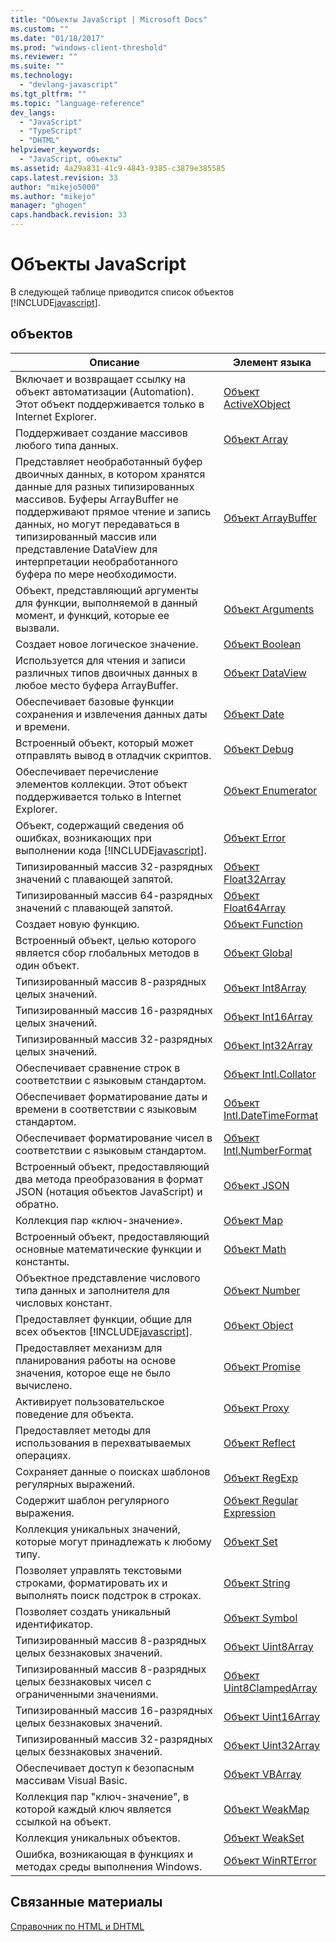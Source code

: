 ```yaml
---
title: "Объекты JavaScript | Microsoft Docs"
ms.custom: ""
ms.date: "01/18/2017"
ms.prod: "windows-client-threshold"
ms.reviewer: ""
ms.suite: ""
ms.technology: 
  - "devlang-javascript"
ms.tgt_pltfrm: ""
ms.topic: "language-reference"
dev_langs: 
  - "JavaScript"
  - "TypeScript"
  - "DHTML"
helpviewer_keywords: 
  - "JavaScript, объекты"
ms.assetid: 4a29a831-41c9-4843-9385-c3879e385585
caps.latest.revision: 33
author: "mikejo5000"
ms.author: "mikejo"
manager: "ghogen"
caps.handback.revision: 33
---
```

# Объекты JavaScript
В следующей таблице приводится список объектов [!INCLUDE[javascript](../../javascript/includes/javascript-md.md)].  
  
## объектов  
  
|Описание|Элемент языка|  
|--------------|-------------------|  
|Включает и возвращает ссылку на объект автоматизации \(Automation\).  Этот объект поддерживается только в Internet Explorer.|[Объект ActiveXObject](../../javascript/reference/activexobject-object-javascript.md)|  
|Поддерживает создание массивов любого типа данных.|[Объект Array](../../javascript/reference/array-object-javascript.md)|  
|Представляет необработанный буфер двоичных данных, в котором хранятся данные для разных типизированных массивов.  Буферы ArrayBuffer не поддерживают прямое чтение и запись данных, но могут передаваться в типизированный массив или представление DataView для интерпретации необработанного буфера по мере необходимости.|[Объект ArrayBuffer](../../javascript/reference/arraybuffer-object.md)|  
|Объект, представляющий аргументы для функции, выполняемой в данный момент, и функций, которые ее вызвали.|[Объект Arguments](../../javascript/reference/arguments-object-javascript.md)|  
|Создает новое логическое значение.|[Объект Boolean](../../javascript/reference/boolean-object-javascript.md)|  
|Используется для чтения и записи различных типов двоичных данных в любое место буфера ArrayBuffer.|[Объект DataView](../../javascript/reference/dataview-object.md)|  
|Обеспечивает базовые функции сохранения и извлечения данных даты и времени.|[Объект Date](../../javascript/reference/date-object-javascript.md)|  
|Встроенный объект, который может отправлять вывод в отладчик скриптов.|[Объект Debug](../../javascript/reference/debug-object-javascript.md)|  
|Обеспечивает перечисление элементов коллекции.  Этот объект поддерживается только в Internet Explorer.|[Объект Enumerator](../../javascript/reference/enumerator-object-javascript.md)|  
|Объект, содержащий сведения об ошибках, возникающих при выполнении кода [!INCLUDE[javascript](../../javascript/includes/javascript-md.md)].|[Объект Error](../../javascript/reference/error-object-javascript.md)|  
|Типизированный массив 32\-разрядных значений с плавающей запятой.|[Объект Float32Array](../../javascript/reference/float32array-object.md)|  
|Типизированный массив 64\-разрядных значений с плавающей запятой.|[Объект Float64Array](../../javascript/reference/float64array-object.md)|  
|Создает новую функцию.|[Объект Function](../../javascript/reference/function-object-javascript.md)|  
|Встроенный объект, целью которого является сбор глобальных методов в один объект.|[Объект Global](../../javascript/reference/global-object-javascript.md)|  
|Типизированный массив 8\-разрядных целых значений.|[Объект Int8Array](../../javascript/reference/int8array-object.md)|  
|Типизированный массив 16\-разрядных целых значений.|[Объект Int16Array](../../javascript/reference/int16array-object.md)|  
|Типизированный массив 32\-разрядных целых значений.|[Объект Int32Array](../../javascript/reference/int32array-object.md)|  
|Обеспечивает сравнение строк в соответствии с языковым стандартом.|[Объект Intl.Collator](../../javascript/reference/intl-collator-object-javascript.md)|  
|Обеспечивает форматирование даты и времени в соответствии с языковым стандартом.|[Объект Intl.DateTimeFormat](../../javascript/reference/intl-datetimeformat-object-javascript.md)|  
|Обеспечивает форматирование чисел в соответствии с языковым стандартом.|[Объект Intl.NumberFormat](../../javascript/reference/intl-numberformat-object-javascript.md)|  
|Встроенный объект, предоставляющий два метода преобразования в формат JSON \(нотация объектов JavaScript\) и обратно.|[Объект JSON](../../javascript/reference/json-object-javascript.md)|  
|Коллекция пар «ключ\-значение».|[Объект Map](../../javascript/reference/map-object-javascript.md)|  
|Встроенный объект, предоставляющий основные математические функции и константы.|[Объект Math](../../javascript/reference/math-object-javascript.md)|  
|Объектное представление числового типа данных и заполнителя для числовых констант.|[Объект Number](../../javascript/reference/number-object-javascript.md)|  
|Предоставляет функции, общие для всех объектов [!INCLUDE[javascript](../../javascript/includes/javascript-md.md)].|[Объект Object](../../javascript/reference/object-object-javascript.md)|  
|Предоставляет механизм для планирования работы на основе значения, которое еще не было вычислено.|[Объект Promise](../../javascript/reference/promise-object-javascript.md)|  
|Активирует пользовательское поведение для объекта.|[Объект Proxy](../../javascript/reference/proxy-object-javascript.md)|  
|Предоставляет методы для использования в перехватываемых операциях.|[Объект Reflect](../../javascript/reference/reflect-object-javascript.md)|  
|Сохраняет данные о поисках шаблонов регулярных выражений.|[Объект RegExp](../../javascript/reference/regexp-object-javascript.md)|  
|Содержит шаблон регулярного выражения.|[Объект Regular Expression](../../javascript/reference/regular-expression-object-javascript.md)|  
|Коллекция уникальных значений, которые могут принадлежать к любому типу.|[Объект Set](../../javascript/reference/set-object-javascript.md)|  
|Позволяет управлять текстовыми строками, форматировать их и выполнять поиск подстрок в строках.|[Объект String](../../javascript/reference/string-object-javascript.md)|  
|Позволяет создать уникальный идентификатор.|[Объект Symbol](../../javascript/reference/symbol-object-javascript.md)|  
|Типизированный массив 8\-разрядных целых беззнаковых значений.|[Объект Uint8Array](../../javascript/reference/uint8array-object.md)|  
|Типизированный массив 8\-разрядных целых беззнаковых чисел с ограниченными значениями.|[Объект Uint8ClampedArray](../../javascript/reference/uint8clampedarray-object-javascript.md)|  
|Типизированный массив 16\-разрядных целых беззнаковых значений.|[Объект Uint16Array](../../javascript/reference/uint16array-object.md)|  
|Типизированный массив 32\-разрядных целых беззнаковых значений.|[Объект Uint32Array](../../javascript/reference/uint32array-object.md)|  
|Обеспечивает доступ к безопасным массивам Visual Basic.|[Объект VBArray](../../javascript/reference/vbarray-object-javascript.md)|  
|Коллекция пар "ключ\-значение", в которой каждый ключ является ссылкой на объект.|[Объект WeakMap](../../javascript/reference/weakmap-object-javascript.md)|  
|Коллекция уникальных объектов.|[Объект WeakSet](../../javascript/reference/weakset-object-javascript.md)|  
|Ошибка, возникающая в функциях и методах среды выполнения Windows.|[Объект WinRTError](../../javascript/reference/winrterror-object-javascript.md)|  
  
## Связанные материалы  
 [Справочник по HTML и DHTML](http://go.microsoft.com/fwlink/?LinkId=148095)